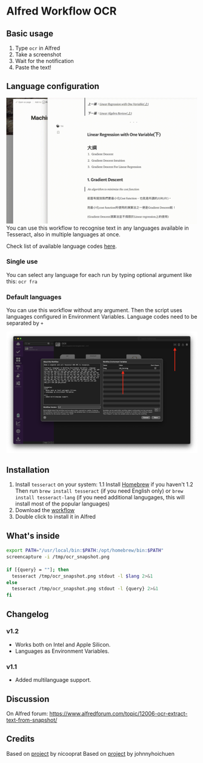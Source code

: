 
# Alfred Workflow OCR

## Basic usage
1. Type `ocr` in Alfred
2. Take a screenshot
3. Wait for the notification
4. Paste the text!

## Language configuration
![multi-lang.gif](./multi-lang.gif)
You can use this workflow to recognise text in any languages available in Tesseract, also in multiple languages at once.

Check list of available language codes [here](https://github.com/tesseract-ocr/tesseract/blob/b67ea2c1a70c56053e142a5fb7cc18fb29cdc4b8/src/training/language-specific.sh#L21).

### Single use
You can select any language for each run by typing optional argument like this: `ocr fra`

### Default languages
You can use this workflow without any argument. Then the script uses languages configured in Environment Variables. Language codes need to be separated by `+` 

![variables.png](./variables.png)

## Installation

1. Install `tesseract` on your system: 
1.1 Install [Homebrew](https://brew.sh) if you haven't
1.2 Then run `brew install tesseract` (if you need English only) or `brew install tesseract-lang` (if you need additional langugages, this will install most of the popular languages)
1. Download the [workflow](https://github.com/johnnyhoichuen/alfred-ocr/blob/master/OCR%20multi%20lang.alfredworkflow)
1. Double click to install it in Alfred

## What's inside

```bash
export PATH="/usr/local/bin:$PATH:/opt/homebrew/bin:$PATH"
screencapture -i /tmp/ocr_snapshot.png

if [{query} = ""]; then 
  tesseract /tmp/ocr_snapshot.png stdout -l $lang 2>&1
else 
  tesseract /tmp/ocr_snapshot.png stdout -l {query} 2>&1 
fi
```

## Changelog
### v1.2
- Works both on Intel and Apple Silicon.
- Languages as Environment Variables.

### v1.1
- Added multilanguage support.

## Discussion
On Alfred forum: https://www.alfredforum.com/topic/12006-ocr-extract-text-from-snapshot/

## Credits
Based on [project](https://github.com/nicooprat/alfred-ocr) by nicooprat
Based on [project](https://github.com/johnnyhoichuen/alfred-ocr) by johnnyhoichuen
